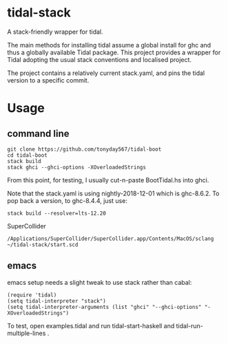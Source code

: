 # tidal-stack

A stack-friendly wrapper for tidal.

The main methods for installing tidal assume a global install for ghc and thus a globally available Tidal package.  This project provides a wrapper for Tidal adopting the usual stack conventions and localised project.

The project contains a relatively current stack.yaml, and pins the tidal version to a specific commit.

Usage
===

command line
---

```
git clone https://github.com/tonyday567/tidal-boot
cd tidal-boot
stack build
stack ghci --ghci-options -XOverloadedStrings
```

From this point, for testing, I usually cut-n-paste BootTidal.hs into ghci.

Note that the stack.yaml is using nightly-2018-12-01 which is ghc-8.6.2.  To pop back a version, to ghc-8.4.4, just use:

```
stack build --resolver=lts-12.20
```

SuperCollider

```
/Applications/SuperCollider/SuperCollider.app/Contents/MacOS/sclang ~/tidal-stack/start.scd
```

emacs
---

emacs setup needs a slight tweak to use stack rather than cabal:

```
(require 'tidal)
(setq tidal-interpreter "stack")
(setq tidal-interpreter-arguments (list "ghci" "--ghci-options" "-XOverloadedStrings")
```

To test, open examples.tidal and run tidal-start-haskell <C-c C-s> and tidal-run-multiple-lines <C-return>.

